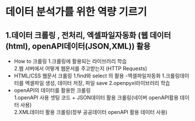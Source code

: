 # 데이터 분석가를 위한 역량 기르기

## 1.데이터 크롤링 , 전처리, 엑셀파일자동화 (웹 데이터(html), openAPI데이터(JSON,XML)) 활용  
- How to 크롤링
1.크롤링에 활용되는 라이브러리 학습  
2.웹 서버에서 어떻게 웹문서를 주고받는지 (HTTP Requests)  
- HTML/CSS 웹문서 크롤링
1.find와 select 의 활용
-엑셀파일자동화
1.크롤링데이터를 엑셀파일 생성, 데이터 저장, 파일 save
2.openpyxl라이브러리 학습  
- openAPI의 데이터를 활용한 크롤링  
1.openAPI 사용 셋팅 코드 + JSON데이터 활용 크롤링(네이버 openAPI활용 데이터 사용)  
2.XML데이터 활용 크롤링(정부 공공데이터 openAPI 활용 데이터 사용)
